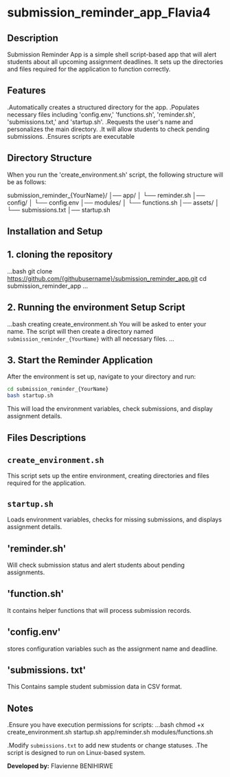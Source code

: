 # submission_reminder_app_Flavia4

## Description
Submission Reminder App is a simple shell script-based app that will alert students about all upcoming assignment deadlines. It sets up the directories and files required for the application to function correctly.

## Features
.Automatically creates a structured directory for the app.
.Populates necessary files including 'config.env,' 'functions.sh', 
 'reminder.sh', 'submissions.txt,' and 'startup.sh'.
.Requests the user's name and personalizes the main directory.
.It will allow students to check pending submissions.
.Ensures scripts are executable
## Directory Structure 
When you run the 'create_environment.sh' script, the following structure will be as follows:

submission_reminder_{YourName}/
│── app/
│   └── reminder.sh
│── config/
│   └── config.env
│── modules/
│   └── functions.sh
│── assets/
│   └── submissions.txt
│── startup.sh

 ## Installation and Setup
 ## 1. cloning the repository
 ...bash
git clone
https://github.com/{githubusername}/submission_reminder_app.git
cd submission_reminder_app
...

## 2. Running the environment Setup Script 
...bash
creating create_environment.sh
You will be asked to enter your name. The script will then create a directory named `submission_reminder_{YourName}` with all necessary files.
...

## 3. Start the Reminder Application
After the environment is set up, navigate to your directory and run:
```bash
cd submission_reminder_{YourName}
bash startup.sh
```
This will load the environment variables, check submissions, and display assignment details.

## Files Descriptions
## `create_environment.sh`
This script sets up the entire environment, creating directories and files required for the application.

## `startup.sh`
Loads environment variables, checks for missing submissions, and displays assignment details.

## 'reminder.sh'
Will check submission status and alert students about pending assignments.

## 'function.sh'
It contains helper functions that will process submission records.

## 'config.env'
stores configuration variables such as the assignment name and deadline.

## 'submissions. txt'
This Contains sample student submission data in CSV format.

 ## Notes
.Ensure you have execution permissions for scripts:
  ...bash
  chmod +x create_environment.sh startup.sh app/reminder.sh modules/functions.sh
  
.Modify `submissions.txt` to add new students or change statuses.
.The script is designed to run on Linux-based system.

**Developed by:**
Flavienne BENIHIRWE
